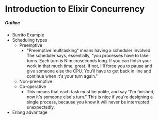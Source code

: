 # Introduction to Elixir Concurrency

##### Outline

- Burrito Example
- Scheduling types
  - Preemptive
	- "Preemptive multitasking" means having a scheduler involved. The scheduler says, essentially, "you processes have to take turns. Each turn is N microseconds long. If you can finish your work in that much time, great. If not, I'll force you to pause and give someone else the CPU. You'll have to get back in line and continue when it's your turn again."
  - Non-preemptive
  - Co-operative
	- This means that each task must be polite, and say "I'm finished, now it's someone else's turn." This is nice if you're designing a single process, because you know it will never be interrupted unexpectedly.
- Erlang advantage


![]()

